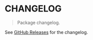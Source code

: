 # CHANGELOG

> Package changelog.

See [GitHub Releases](https://github.com/stdlib-js/iter-strided/releases) for the changelog.